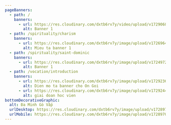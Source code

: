 ```yaml
---
pageBanners:
  - path: /
    banners:
      - url: https://res.cloudinary.com/dxtb6rv7y/video/upload/v1729068325/0_Baner_Trang_Chu_l4t1tk.mp4
        alt: Banner 1
  - path: /spirituality/charism
    banners:
      - url: https://res.cloudinary.com/dxtb6rv7y/image/upload/v1726964841/1_twhvhe.webp
        alt: Mieu ta banner 1
  - path: /spirituality/saint-dominic
    banners:
      - url: https://res.cloudinary.com/dxtb6rv7y/image/upload/v1724972122/Da_Minh_kcm4sa.svg
        alt: Banner 1
  - path: /vocation/introduction
    banners:
      - url: https://res.cloudinary.com/dxtb6rv7y/image/upload/v1729236065/baner_thuong_huan_mhvfkb.png
        alt: Dien mo ta banner cho On Goi
      - url: https://res.cloudinary.com/dxtb6rv7y/image/upload/v1729244143/9_fxvwgk.png
        alt: giai doan hoc vien
bottomDecorativeGraphic:
  alt: Đa Minh Gò Vấp
  urlDesktop: https://res.cloudinary.com/dxtb6rv7y/image/upload/v1728970147/LUON_SONG_1_ok_honkec.svg
  urlMobile: https://res.cloudinary.com/dxtb6rv7y/image/upload/v1728970147/LUON_SONG_1_ok_honkec.svg
---
```

